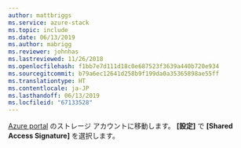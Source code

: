 ```yaml
---
author: mattbriggs
ms.service: azure-stack
ms.topic: include
ms.date: 06/13/2019
ms.author: mabrigg
ms.reviewer: johnhas
ms.lastreviewed: 11/26/2018
ms.openlocfilehash: f1bb7e7d111d18c0e687523f3639a440b720e934
ms.sourcegitcommit: b79a6ec12641d258b9f199da0a35365898ae55ff
ms.translationtype: HT
ms.contentlocale: ja-JP
ms.lasthandoff: 06/13/2019
ms.locfileid: "67133528"
---
```

[Azure portal](https://portal.azure.com/) のストレージ アカウントに移動します。 **[設定]** で **[Shared Access Signature]** を選択します。

